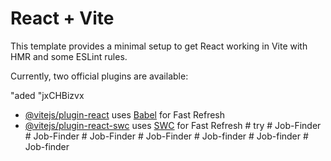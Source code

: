 # React + Vite

This template provides a minimal setup to get React working in Vite with HMR and some ESLint rules.

Currently, two official plugins are available:

"aded "jxCHBizvx

- [@vitejs/plugin-react](https://github.com/vitejs/vite-plugin-react/blob/main/packages/plugin-react/README.md) uses [Babel](https://babeljs.io/) for Fast Refresh
- [@vitejs/plugin-react-swc](https://github.com/vitejs/vite-plugin-react-swc) uses [SWC](https://swc.rs/) for Fast Refresh
#   t r y 
 
 #   J o b - F i n d e r  
 #   J o b - F i n d e r  
 #   J o b - F i n d e r  
 #   J o b - F i n d e r  
 #   J o b - f i n d e r  
 #   J o b - f i n d e r  
 #   J o b - f i n d e r  
 